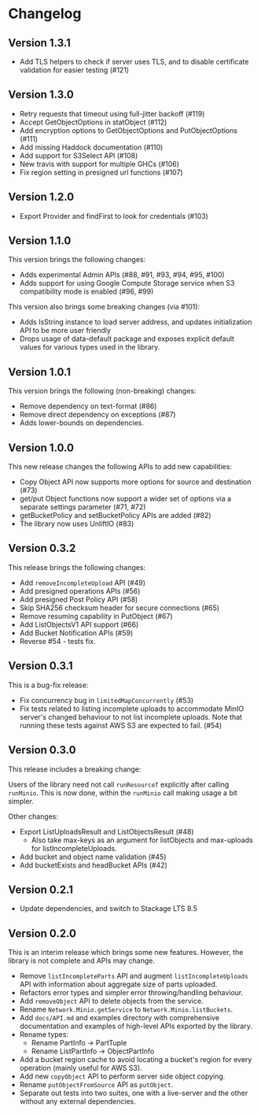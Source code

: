 Changelog
==========

## Version 1.3.1

* Add TLS helpers to check if server uses TLS, and to disable
  certificate validation for easier testing (#121)

## Version 1.3.0

* Retry requests that timeout using full-jitter backoff (#119)
* Accept GetObjectOptions in statObject (#112)
* Add encryption options to GetObjectOptions and PutObjectOptions (#111)
* Add missing Haddock documentation (#110)
* Add support for S3Select API (#108)
* New travis with support for multiple GHCs (#106)
* Fix region setting in presigned url functions (#107)

## Version 1.2.0

* Export Provider and findFirst to look for credentials (#103)

## Version 1.1.0

This version brings the following changes:

* Adds experimental Admin APIs (#88, #91, #93, #94, #95, #100)
* Adds support for using Google Compute Storage service when S3
  compatibility mode is enabled (#96, #99)

This version also brings some breaking changes (via #101):

* Adds IsString instance to load server address, and updates
  initialization API to be more user friendly
* Drops usage of data-default package and exposes explicit default
  values for various types used in the library.

## Version 1.0.1

This version brings the following (non-breaking) changes:

* Remove dependency on text-format (#86)
* Remove direct dependency on exceptions (#87)
* Adds lower-bounds on dependencies.

## Version 1.0.0

This new release changes the following APIs to add new capabilities:

* Copy Object API now supports more options for source and destination (#73)
* get/put Object functions now support a wider set of options via a
  separate settings parameter (#71, #72)
* getBucketPolicy and setBucketPolicy APIs are added (#82)
* The library now uses UnliftIO (#83)

## Version 0.3.2

This release brings the following changes:

* Add `removeIncompleteUpload` API (#49)
* Add presigned operations APIs (#56)
* Add presigned Post Policy API (#58)
* Skip SHA256 checksum header for secure connections (#65)
* Remove resuming capability in PutObject (#67)
* Add ListObjectsV1 API support (#66)
* Add Bucket Notification APIs (#59)
* Reverse #54 - tests fix.

## Version 0.3.1

This is a bug-fix release:

* Fix concurrency bug in `limitedMapConcurrently` (#53)
* Fix tests related to listing incomplete uploads to accommodate MinIO
  server's changed behaviour to not list incomplete uploads. Note that
  running these tests against AWS S3 are expected to fail. (#54)

## Version 0.3.0

This release includes a breaking change:

Users of the library need not call `runResourceT` explicitly after
calling `runMinio`. This is now done, within the `runMinio` call
making usage a bit simpler.

Other changes:

* Export ListUploadsResult and ListObjectsResult (#48)
  * Also take max-keys as an argument for listObjects and max-uploads
    for listIncompleteUploads.
* Add bucket and object name validation (#45)
* Add bucketExists and headBucket APIs (#42)

## Version 0.2.1

* Update dependencies, and switch to Stackage LTS 8.5

## Version 0.2.0

This is an interim release which brings some new features. However,
the library is not complete and APIs may change.

* Remove `listIncompleteParts` API and augment `listIncompleteUploads`
  API with information about aggregate size of parts uploaded.
* Refactors error types and simpler error throwing/handling behaviour.
* Add `removeObject` API to delete objects from the service.
* Rename `Network.Minio.getService` to `Network.Minio.listBuckets`.
* Add `docs/API.md` and examples directory with comprehensive
  documentation and examples of high-level APIs exported by the
  library.
* Rename types:
  * Rename PartInfo -> PartTuple
  * Rename ListPartInfo -> ObjectPartInfo
* Add a bucket region cache to avoid locating a bucket's region for
  every operation (mainly useful for AWS S3).
* Add new `copyObject` API to perform server side object copying.
* Rename `putObjectFromSource` API as `putObject`.
* Separate out tests into two suites, one with a live-server and the
  other without any external dependencies.
